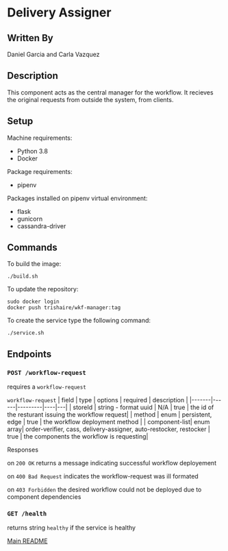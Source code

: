# Delivery Assigner

## Written By
Daniel Garcia and
Carla Vazquez

## Description
This component acts as the central manager for the workflow. It recieves the original requests from outside the system, from clients.

## Setup
Machine requirements:
* Python 3.8
* Docker

Package requirements:
* pipenv

Packages installed on pipenv virtual environment:
* flask
* gunicorn
* cassandra-driver

## Commands
To build the image:

```
./build.sh
```
To update the repository:
```
sudo docker login
docker push trishaire/wkf-manager:tag
```
To create the service type the following command:
```
./service.sh
```

## Endpoints

### `POST /workflow-request`

requires a `workflow-request`

`workflow-request`
| field | type | options | required | description |
|-------|------|---------|----|---|
| storeId | string - format uuid | N/A | true | the id of the resturant issuing the workflow request|
| method | enum | persistent, edge | true | the workflow deployment method |
| component-list| enum array| order-verifier, cass, delivery-assigner, auto-restocker, restocker | true | the components the workflow is requesting|

Responses

on `200 OK` returns a message indicating successful workflow deployement

on `400 Bad Request` indicates the workflow-request was ill formated

on `403 Forbidden` the desired workflow could not be deployed due to component dependencies

### `GET /health`
returns string `healthy` if the service is healthy

[Main README](https://github.com/CPVazquez/CS6343)

